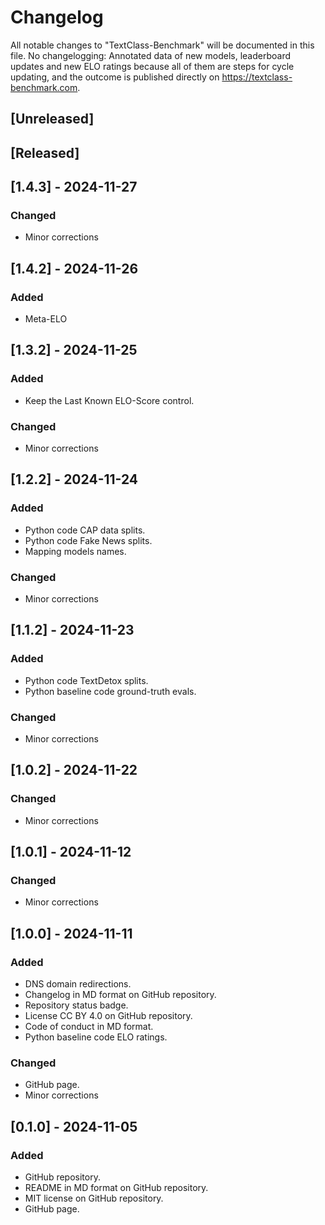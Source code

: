 # Changelog
All notable changes to "TextClass-Benchmark" will be documented in this file. No changelogging: Annotated data of new models, leaderboard updates and new ELO ratings because all of them are steps for cycle updating, and the outcome is published directly on https://textclass-benchmark.com.

## [Unreleased]

## [Released]

## [1.4.3] - 2024-11-27
### Changed
- Minor corrections

## [1.4.2] - 2024-11-26
### Added
- Meta-ELO

## [1.3.2] - 2024-11-25
### Added
- Keep the Last Known ELO-Score control.
### Changed
- Minor corrections

## [1.2.2] - 2024-11-24
### Added
- Python code CAP data splits.
- Python code Fake News splits.
- Mapping models names.
### Changed
- Minor corrections

## [1.1.2] - 2024-11-23
### Added
- Python code TextDetox splits.
- Python baseline code ground-truth evals.
### Changed
- Minor corrections

## [1.0.2] - 2024-11-22
### Changed
- Minor corrections

## [1.0.1] - 2024-11-12
### Changed
- Minor corrections

## [1.0.0] - 2024-11-11
### Added
- DNS domain redirections.
- Changelog in MD format on GitHub repository.
- Repository status badge.
- License CC BY 4.0 on GitHub repository.
- Code of conduct in MD format.
- Python baseline code ELO ratings.
### Changed
- GitHub page.
- Minor corrections

## [0.1.0] - 2024-11-05
### Added
- GitHub repository.
- README in MD format on GitHub repository.
- MIT license on GitHub repository.
- GitHub page.
